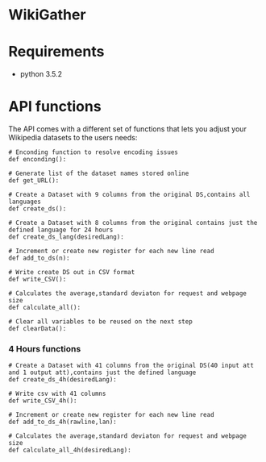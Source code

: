 # WikiGather

# Requirements
- python 3.5.2

# API functions

The API comes with a different set of functions that lets you adjust your Wikipedia datasets to the users needs:

```
# Enconding function to resolve encoding issues
def enconding():
```

```
# Generate list of the dataset names stored online
def get_URL():
```

```
# Create a Dataset with 9 columns from the original DS,contains all languages 
def create_ds():
```

```
# Create a Dataset with 8 columns from the original contains just the defined language for 24 hours	
def create_ds_lang(desiredLang):
```

```
# Increment or create new register for each new line read
def add_to_ds(n):
```

```
# Write create DS out in CSV format		
def write_CSV():
```

```
# Calculates the average,standard deviaton for request and webpage size
def calculate_all():
```

```
# Clear all variables to be reused on the next step
def clearData():
```


### 4 Hours functions

```
# Create a Dataset with 41 columns from the original DS(40 input att and 1 output att),contains just the defined language	
def create_ds_4h(desiredLang):
```

```
# Write csv with 41 columns
def write_CSV_4h():
```

```
# Increment or create new register for each new line read
def add_to_ds_4h(rawline,lan):
```

```
# Calculates the average,standard deviaton for request and webpage size
def calculate_all_4h(desiredLang):
```
